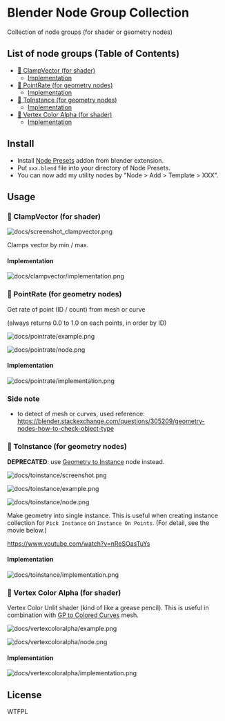 # Blender Node Group Collection

Collection of node groups (for shader or geometry nodes)

## List of node groups (Table of Contents)
- [:pushpin: ClampVector (for shader)](#pushpin-clampvector-for-shader)
  - [Implementation](#implementation)
- [:pushpin: PointRate (for geometry nodes)](#pushpin-pointrate-for-geometry-nodes)
  - [Implementation](#implementation-1)
- [:pushpin: ToInstance (for geometry nodes)](#pushpin-toinstance-for-geometry-nodes)
  - [Implementation](#implementation-2)
- [:pushpin: Vertex Color Alpha (for shader)](#pushpin-vertex-color-alpha-for-shader)
  - [Implementation](#implementation-3)

## Install

- Install [Node Presets](https://extensions.blender.org/add-ons/node-presets/) addon from blender extension.
- Put `xxx.blend` file into your directory of Node Presets.
- You can now add my utility nodes by "Node > Add > Template > XXX".

## Usage

### :pushpin: ClampVector (for shader)

![docs/screenshot_clampvector.png](docs/screenshot_clampvector.png)

Clamps vector by min / max.

#### Implementation

![docs/clampvector/implementation.png](docs/clampvector/implementation.png)

### :pushpin: PointRate (for geometry nodes)

Get rate of point (ID / count) from mesh or curve

(always returns 0.0 to 1.0 on each points, in order by ID)

![docs/pointrate/example.png](docs/pointrate/example.png)

![docs/pointrate/node.png](docs/pointrate/node.png)

#### Implementation

![docs/pointrate/implementation.png](docs/pointrate/implementation.png)

### Side note

- to detect of mesh or curves, used reference: https://blender.stackexchange.com/questions/305209/geometry-nodes-how-to-check-object-type

### :pushpin: ToInstance (for geometry nodes)

**DEPRECATED**: use [Geometry to Instance](https://docs.blender.org/manual/en/latest/modeling/geometry_nodes/geometry/geometry_to_instance.html) node instead.

![docs/toinstance/screenshot.png](docs/toinstance/screenshot.png)

![docs/toinstance/example.png](docs/toinstance/example.png)

![docs/toinstance/node.png](docs/toinstance/node.png)

Make geometry into single instance. This is useful when creating instance collection for `Pick Instance` on `Instance On Points`. (For detail, see the movie below.)

https://www.youtube.com/watch?v=nReSOasTuYs

#### Implementation

![docs/toinstance/implementation.png](docs/toinstance/implementation.png)

### :pushpin: Vertex Color Alpha (for shader)

Vertex Color Unlit shader (kind of like a grease pencil). This is useful in combination with [GP to Colored Curves](https://github.com/funatsufumiya/GP_to_colored_curves) mesh.

![docs/vertexcoloralpha/example.png](docs/vertexcoloralpha/example.png)

![docs/vertexcoloralpha/node.png](docs/vertexcoloralpha/node.png)

#### Implementation

![docs/vertexcoloralpha/implementation.png](docs/vertexcoloralpha/implementation.png)

## License

WTFPL
